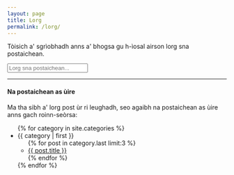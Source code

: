 ```yaml
---
layout: page
title: Lorg
permalink: /lorg/
---
```


<p>Tòisich a' sgrìobhadh anns a' bhogsa gu h-ìosal airson lorg sna postaichean.</p>

<!-- Html Elements for Search -->
<div class="form-group" id="search-container">
<input class="form-control" type="text" id="search-input" placeholder="Lorg sna postaichean..."><br />
<ul id="results-container"></ul>
</div>

<!-- Script pointing to search-script.js -->
<script src="{{ site.baseurl }}/search-script.js" type="text/javascript"></script>

<!-- Configuration -->
<script>
SimpleJekyllSearch({
  searchInput: document.getElementById('search-input'),
  resultsContainer: document.getElementById('results-container'),
  json: '{{ site.baseurl }}/search.json'
})
</script>

<hr>

<h4>Na postaichean as ùire</h4>

<p>Ma tha sibh a' lorg post ùr ri leughadh, seo agaibh na postaichean as ùire anns gach roinn-seòrsa:</p>

<ul>
  {% for category in site.categories %}
    <li><a name="{{ category | first }}">{{ category | first }}</a>
      <ul>
      {% for post in category.last limit:3 %}
        <li><a href="{{ site.baseurl }}/{{ post.url }}">{{ post.title }}</a></li>
      {% endfor %}
      </ul>
    </li>
  {% endfor %}
</ul>
